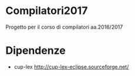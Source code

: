 # Compilatori2017
Progetto per il corso di compilatori aa.2016/2017

# Dipendenze
- cup-lex http://cup-lex-eclipse.sourceforge.net/


